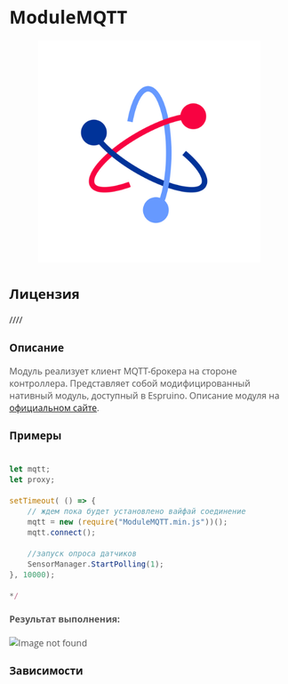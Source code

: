 <div style = "font-family: 'Open Sans', sans-serif; font-size: 16px">

# ModuleMQTT
<div style = "color: #555">
    <p align="center">
    <img src="./res/logo.png" width="400" title="hover text">
    </p>
</div>

## Лицензия
////

### Описание
<div style = "color: #555">

Модуль реализует клиент MQTT-брокера на стороне контроллера. Представляет собой модифицированный нативный модуль, доступный в Espruino. 
Описание модуля на [официальном сайте](https://www.espruino.com/MQTT).

</div>

### Примеры
<div style = "color: #555">

```js

let mqtt;
let proxy;

setTimeout( () => {
    // ждем пока будет установлено вайфай соединение
    mqtt = new (require("ModuleMQTT.min.js"))();
    mqtt.connect();
    
    //запуск опроса датчиков
    SensorManager.StartPolling(1);
}, 10000);

*/

```
#### Результат выполнения:

<div align='left'>
    <img src="./res/example-2.png" alt="Image not found">
</div>

</div>

### Зависимости
<div style = "color: #555">

</div>

</div>
    